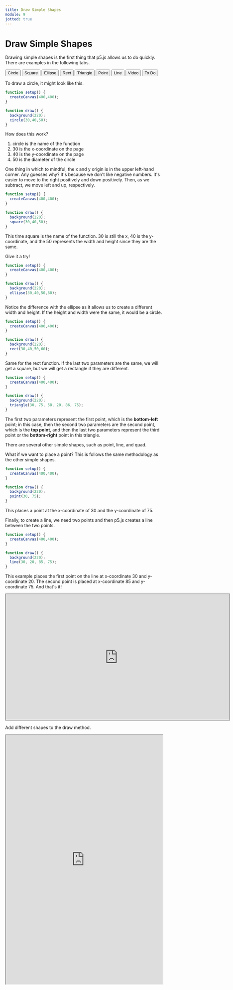 ```yaml
---
title: Draw Simple Shapes
module: 9
jotted: true
---
```


# Draw Simple Shapes

Drawing simple shapes is the first thing that p5.js allows us to do quickly.  There are examples in the following tabs.

<div class="tab">
    <button class="tablinks active" onclick="openTab(event, 'Circle')">Circle</button>
    <button class="tablinks" onclick="openTab(event, 'Square')">Square</button>
    <button class="tablinks" onclick="openTab(event, 'Ellipse')">Ellipse</button>
    <button class="tablinks" onclick="openTab(event, 'Rect')">Rect</button>
    <button class="tablinks" onclick="openTab(event, 'Triangle')">Triangle</button>
    <button class="tablinks" onclick="openTab(event, 'Point')">Point</button>
    <button class="tablinks" onclick="openTab(event, 'Line')">Line</button>
     <button class="tablinks" onclick="openTab(event, 'Video')">Video</button>
    <button class="tablinks" onclick="openTab(event, 'ToDo')">To Do</button>
    
</div>
<!-- Tab content -->
<div id="Circle" class="tabcontent" style="display:block">

<div class="tabhtml" markdown="1">

To draw a circle, it might look like this.

```js
function setup() {
  createCanvas(400,400);
}

function draw() {
  background(220);
  circle(30,40,50);
}
```

How does this work?

1. circle is the name of the function
2. 30 is the x-coordinate on the page
3. 40 is the y-coordinate on the page
4. 50 is the diameter of the circle

One thing in which to mindful, the x and y origin is in the upper left-hand corner.  Any guesses why? It's because we don't like negative numbers. It's easier to move to the right positively and down positively.  Then, as we subtract, we move left and up, respectively.

</div>
</div>

<!-- Tab content -->
<div id="Square" class="tabcontent">

<div class="tabhtml" markdown="1">

```js
function setup() {
  createCanvas(400,400);
}

function draw() {
  background(220);
  square(30,40,50);
}
```

This time square is the name of the function.  30 is still the x, 40 is the y-coordinate, and the 50 represents the width and height since they are the same.

Give it a try!
</div>
</div>
<div id="Ellipse" class="tabcontent">

<div class="tabhtml" markdown="1">

```js
function setup() {
  createCanvas(400,400);
}

function draw() {
  background(220);
  ellipse(30,40,50,60);
}
```

Notice the difference with the ellipse as it allows us to create a different width and height. If the height and width were the same, it would be a circle.
</div>
</div>
<div id="Rect" class="tabcontent">

<div class="tabhtml" markdown="1">

```js
function setup() {
  createCanvas(400,400);
}

function draw() {
  background(220);
  rect(30,40,50,60);
}
```

Same for the rect function.  If the last two parameters are the same, we will get a square, but we will get a rectangle if they are different.
</div>
</div>

<div id="Triangle" class="tabcontent">

<div class="tabhtml" markdown="1">

```js
function setup() {
  createCanvas(400,400);
}

function draw() {
  background(220);
  triangle(30, 75, 58, 20, 86, 75);
}
```
The first two parameters represent the first point, which is the **bottom-left** point; in this case, then the second two parameters are the second point, which is the **top point**, and then the last two parameters represent the third point or the **bottom-right** point in this triangle.  

There are several other simple shapes, such as point, line, and quad.
</div>
</div>
<div id="Point" class="tabcontent">
<div class="tabhtml" markdown="1">

What if we want to place a point?  This is follows the same methodology as the other simple shapes.

```js
function setup() {
  createCanvas(400,400);
}

function draw() {
  background(220);
  point(30, 75);
}
````

This places a point at the x-coordinate of 30 and the y-coordinate of 75.

</div>
</div>

<div id="Line" class="tabcontent">
<div class="tabhtml" markdown="1">

Finally, to create a line, we need two points and then p5.js creates a line between the two points.

```js
function setup() {
  createCanvas(400,400);
}

function draw() {
  background(220);
  line(30, 20, 85, 75);
}
````

This example places the first point on the line at x-coordinate 30 and y-coordinate 20.  The second point is placed at x-coordinate 85 and y-coordinate 75.  And that's it!

</div>
</div>

<div id="Video" class="tabcontent">
<div class="tabhtml" markdown="1">

<div class="embed-responsive embed-responsive-16by9"><iframe src="https://umontana.hosted.panopto.com/Panopto/Pages/Embed.aspx?id=49914f1e-2a29-47d0-8b4b-b122011d901c&autoplay=false&offerviewer=true&showtitle=false&showbrand=false&captions=false&interactivity=none" height="405" width="720" style="border: 1px solid #464646;" allowfullscreen allow="autoplay" aria-label="Panopto Embedded Video Player"></iframe></iframe></div>

</div>
</div>

<div id="ToDo" class="tabcontent">
<div class="tabhtml" markdown="1">

Add different shapes to the draw method.

<iframe src="https://editor.p5js.org/" width="100%" height="800px"></iframe>
</div>
</div>